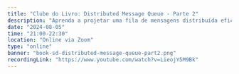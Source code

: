 ```yaml
---
title: "Clube do Livro: Distributed Message Queue - Parte 2"
description: "Aprenda a projetar uma fila de mensagens distribuída eficiente, escalável e fiável, garantindo comunicação assíncrona robusta entre componentes nos sistemas modernos."
date: "2024-08-05"
time: "21:00-22:30"
location: "Online via Zoom"
type: "online"
banner: "book-sd-distributed-message-queue-part2.png"
recordingLink: "https://www.youtube.com/watch?v=LieojY5M9Bk"
---
```

